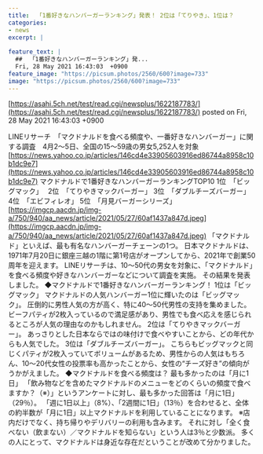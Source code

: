 ```yaml
---
title:  「1番好きなハンバーガーランキング」発表！ 2位は「てりやき」、1位は？  
categories:
- news
excerpt: |
  
feature_text: |
  ##  「1番好きなハンバーガーランキング」発...
  Fri, 28 May 2021 16:43:03  +0900
feature_image: "https://picsum.photos/2560/600?image=733"
image: "https://picsum.photos/2560/600?image=733"
---
```


[https://asahi.5ch.net/test/read.cgi/newsplus/1622187783/](https://asahi.5ch.net/test/read.cgi/newsplus/1622187783/)
posted on Fri, 28 May 2021 16:43:03  +0900

<!--more-->

LINEリサーチ　「マクドナルドを食べる頻度や、一番好きなハンバーガー」に関する調査　4月2〜5日、全国の15〜59歳の男女5,252人を対象 [https://news.yahoo.co.jp/articles/146cd4e33905603916ed86744a8958c10b1dc9e7](https://news.yahoo.co.jp/articles/146cd4e33905603916ed86744a8958c10b1dc9e7) マクドナルドで1番好きなハンバーガーランキングTOP10 1位　「ビッグマック」　 2位　「てりやきマックバーガー」 3位　「ダブルチーズバーガー」 4位　「エビフィレオ」 5位　「月見バーガーシリーズ」 [https://imgcp.aacdn.jp/img-a/750/940/aa_news/article/2021/05/27/60af1437a847d.jpeg](https://imgcp.aacdn.jp/img-a/750/940/aa_news/article/2021/05/27/60af1437a847d.jpeg) 「マクドナルド」といえば、最も有名なハンバーガーチェーンの1つ。 日本マクドナルドは、1971年7月20日に銀座三越の1階に第1号店がオープンしてから、2021年で創業50周年を迎えます。 LINEリサーチは、10〜50代の男女を対象に、「マクドナルド」を食べる頻度や好きなハンバーガーなどについて調査を実施。 その結果を発表しました。 ◆マクドナルドで1番好きなハンバーガーランキング！ 1位は「ビッグマック」 マクドナルドの人気ハンバーガー1位に輝いたのは「ビッグマック」。 圧倒的に男性人気の方が高く、特に40〜50代男性の支持を集めました。 ビーフパティが2枚入っているので満足感があり、男性でも食べ応えを感じられるところが人気の理由なのかもしれません。 2位は「てりやきマックバーガー」。 あっさりとした日本ならではの味付けで食べやすいことから、どの年代からも人気でした。 3位は「ダブルチーズバーガー」。 こちらもビッグマックと同じくパティが2枚入っていてボリュームがあるため、男性からの人気はもちろん、10〜20代女性の投票率も高かったことから、女性の“チーズ好き”の傾向がうかがえました。 ◆マクドナルドを食べる頻度は？ 最も多かったのは「月に1日」 「飲み物などを含めたマクドナルドのメニューをどのくらいの頻度で食べますか？（※）」というアンケートに対し、最も多かった回答は「月に1日」（29％）。 「週に1日以上」（8%）、「2週間に1日」（13％）を合わせると、全体の約半数が「月に1日」以上マクドナルドを利用していることになります。 ※店内だけでなく、持ち帰りやデリバリーの利用も含みます。 それに対し「全く食べない（飲まない）／マクドナルドを知らない」という人は3％と少数派。 多くの人にとって、マクドナルドは身近な存在だということが改めて分かりました。
